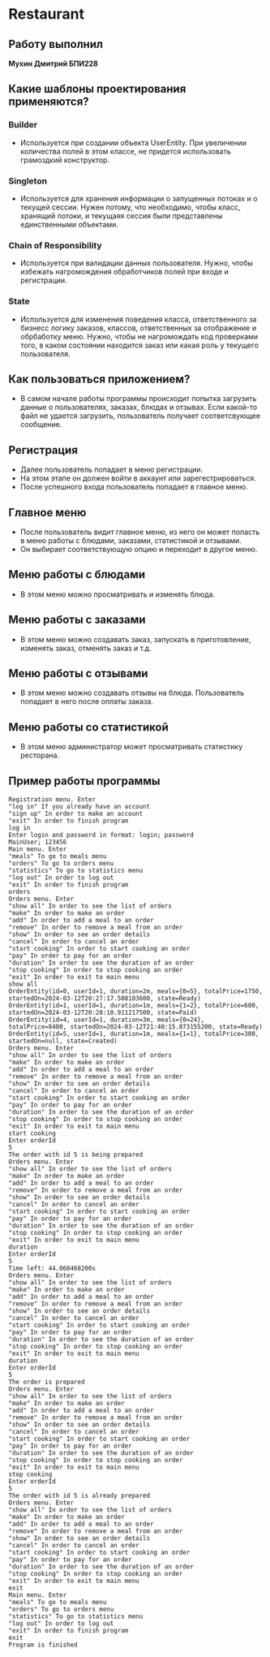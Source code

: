 # Restaurant

## Работу выполнил 
__Мухин Дмитрий БПИ228__

## Какие шаблоны проектирования применяются?
### Builder
- Используется при создании объекта UserEntity. При увеличении количества полей в этом классе, не придется использовать грамоздкий конструктор.
### Singleton
- Используется для хранения информации о запущенных потоках и о текущей сессии. Нужен потому, что необходимо, чтобы класс, хранящий потоки, и текущаяя сессия были представлены единственными объектами. 
### Chain of Responsibility
- Используется при валидации данных пользователя. Нужно, чтобы избежать нагромождения обработчиков полей при входе и регистрации.
### State
- Используется для изменения поведения класса, ответственного за бизнесс логику заказов, классов, ответственных за отображение и обрбаботку меню. Нужно, чтобы не нагромождать код проверками того, в каком состоянии находится заказ или какая роль у текущего пользователя.

## Как пользоваться приложением?
- В самом начале работы программы происходит попытка загрузить данные о пользователях, заказах, блюдах и отзывах. Если какой-то файл не удается загрузить, пользователь получает соответсвующее сообщение.
## Регистрация
- Далее пользователь попадает в меню регистрации.
- На этом этапе он должен войти в аккаунт или зарегестрироваться.
- После успешного входа пользователь попадает в главное меню.
## Главное меню
- После пользователь видит главное меню, из него он может попасть в меню работы с блюдами, заказами, статистикой и отзывами.
- Он выбирает соответствующую опцию и переходит в другое меню.
## Меню работы с блюдами
- В этом меню можно просматривать и изменять блюда.
## Меню работы с заказами
- В этом меню можно создавать заказ, запускать в приготовление, изменять заказ, отменять заказ и т.д.
## Меню работы с отзывами
- В этом меню можно создавать отзывы на блюда. Пользователь попадает в него после оплаты заказа.
## Меню работы со статистикой
- В этом меню администратор может просматривать статистику ресторана.

## Пример работы программы
```
Registration menu. Enter
"log in" If you already have an account
"sign up" In order to make an account
"exit" In order to finish program
log in
Enter login and password in format: login; password
MainUser; 123456
Main menu. Enter
"meals" To go to meals menu
"orders" To go to orders menu
"statistics" To go to statistics menu
"log out" In order to log out
"exit" In order to finish program
orders
Orders menu. Enter
"show all" In order to see the list of orders
"make" In order to make an order
"add" In order to add a meal to an order
"remove" In order to remove a meal from an order
"show" In order to see an order details
"cancel" In order to cancel an order
"start cooking" In order to start cooking an order
"pay" In order to pay for an order
"duration" In order to see the duration of an order
"stop cooking" In order to stop cooking an order
"exit" In order to exit to main menu
show all
OrderEntity(id=0, userId=1, duration=2m, meals={0=5}, totalPrice=1750, startedOn=2024-03-12T20:27:17.508103600, state=Ready)
OrderEntity(id=1, userId=1, duration=1m, meals={1=2}, totalPrice=600, startedOn=2024-03-12T20:28:10.911217500, state=Paid)
OrderEntity(id=4, userId=1, duration=3m, meals={0=24}, totalPrice=8400, startedOn=2024-03-12T21:40:15.073155200, state=Ready)
OrderEntity(id=5, userId=1, duration=1m, meals={1=1}, totalPrice=300, startedOn=null, state=Created)
Orders menu. Enter
"show all" In order to see the list of orders
"make" In order to make an order
"add" In order to add a meal to an order
"remove" In order to remove a meal from an order
"show" In order to see an order details
"cancel" In order to cancel an order
"start cooking" In order to start cooking an order
"pay" In order to pay for an order
"duration" In order to see the duration of an order
"stop cooking" In order to stop cooking an order
"exit" In order to exit to main menu
start cooking
Enter orderId
5
The order with id 5 is being prepared
Orders menu. Enter
"show all" In order to see the list of orders
"make" In order to make an order
"add" In order to add a meal to an order
"remove" In order to remove a meal from an order
"show" In order to see an order details
"cancel" In order to cancel an order
"start cooking" In order to start cooking an order
"pay" In order to pay for an order
"duration" In order to see the duration of an order
"stop cooking" In order to stop cooking an order
"exit" In order to exit to main menu
duration
Enter orderId
5
Time left: 44.068468200s
Orders menu. Enter
"show all" In order to see the list of orders
"make" In order to make an order
"add" In order to add a meal to an order
"remove" In order to remove a meal from an order
"show" In order to see an order details
"cancel" In order to cancel an order
"start cooking" In order to start cooking an order
"pay" In order to pay for an order
"duration" In order to see the duration of an order
"stop cooking" In order to stop cooking an order
"exit" In order to exit to main menu
duration
Enter orderId
5
The order is prepared
Orders menu. Enter
"show all" In order to see the list of orders
"make" In order to make an order
"add" In order to add a meal to an order
"remove" In order to remove a meal from an order
"show" In order to see an order details
"cancel" In order to cancel an order
"start cooking" In order to start cooking an order
"pay" In order to pay for an order
"duration" In order to see the duration of an order
"stop cooking" In order to stop cooking an order
"exit" In order to exit to main menu
stop cooking
Enter orderId
5
The order with id 5 is already prepared
Orders menu. Enter
"show all" In order to see the list of orders
"make" In order to make an order
"add" In order to add a meal to an order
"remove" In order to remove a meal from an order
"show" In order to see an order details
"cancel" In order to cancel an order
"start cooking" In order to start cooking an order
"pay" In order to pay for an order
"duration" In order to see the duration of an order
"stop cooking" In order to stop cooking an order
"exit" In order to exit to main menu
exit
Main menu. Enter
"meals" To go to meals menu
"orders" To go to orders menu
"statistics" To go to statistics menu
"log out" In order to log out
"exit" In order to finish program
exit
Program is finished
```
